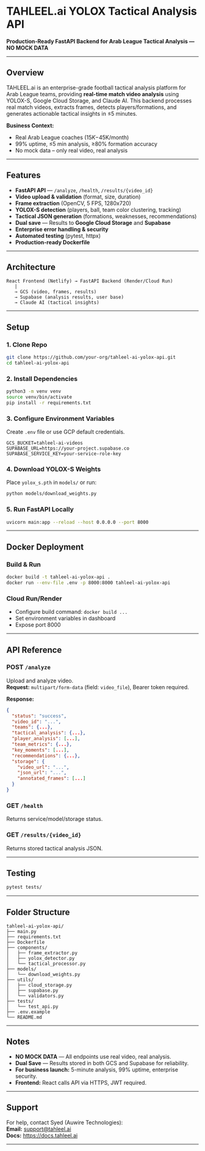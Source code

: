 # TAHLEEL.ai YOLOX Tactical Analysis API

**Production-Ready FastAPI Backend for Arab League Tactical Analysis — NO MOCK DATA**

---

## Overview

TAHLEEL.ai is an enterprise-grade football tactical analysis platform for Arab League teams, providing **real-time match video analysis** using YOLOX-S, Google Cloud Storage, and Claude AI. This backend processes real match videos, extracts frames, detects players/formations, and generates actionable tactical insights in ≤5 minutes.

**Business Context:**  
- Real Arab League coaches ($15K-$45K/month)  
- 99% uptime, ≤5 min analysis, ≥80% formation accuracy  
- No mock data – only real video, real analysis

---

## Features

- **FastAPI API** — `/analyze`, `/health`, `/results/{video_id}`
- **Video upload & validation** (format, size, duration)
- **Frame extraction** (OpenCV, 5 FPS, 1280x720)
- **YOLOX-S detection** (players, ball, team color clustering, tracking)
- **Tactical JSON generation** (formations, weaknesses, recommendations)
- **Dual save** — Results to **Google Cloud Storage** and **Supabase**
- **Enterprise error handling & security**
- **Automated testing** (pytest, httpx)
- **Production-ready Dockerfile**

---

## Architecture

```
React Frontend (Netlify) → FastAPI Backend (Render/Cloud Run)
   |
   → GCS (video, frames, results)
   → Supabase (analysis results, user base)
   → Claude AI (tactical insights)
```

---

## Setup

### 1. Clone Repo

```bash
git clone https://github.com/your-org/tahleel-ai-yolox-api.git
cd tahleel-ai-yolox-api
```

### 2. Install Dependencies

```bash
python3 -m venv venv
source venv/bin/activate
pip install -r requirements.txt
```

### 3. Configure Environment Variables

Create `.env` file or use GCP default credentials.

```env
GCS_BUCKET=tahleel-ai-videos
SUPABASE_URL=https://your-project.supabase.co
SUPABASE_SERVICE_KEY=your-service-role-key
```

### 4. Download YOLOX-S Weights

Place `yolox_s.pth` in `models/` or run:

```bash
python models/download_weights.py
```

### 5. Run FastAPI Locally

```bash
uvicorn main:app --reload --host 0.0.0.0 --port 8000
```

---

## Docker Deployment

### Build & Run

```bash
docker build -t tahleel-ai-yolox-api .
docker run --env-file .env -p 8000:8000 tahleel-ai-yolox-api
```

### Cloud Run/Render

- Configure build command: `docker build ...`
- Set environment variables in dashboard
- Expose port 8000

---

## API Reference

### POST `/analyze`  
Upload and analyze video.  
**Request:** `multipart/form-data` (field: `video_file`), Bearer token required.

**Response:**  
```json
{
  "status": "success",
  "video_id": "...",
  "teams": {...},
  "tactical_analysis": {...},
  "player_analysis": [...],
  "team_metrics": {...},
  "key_moments": [...],
  "recommendations": {...},
  "storage": {
    "video_url": "...",
    "json_url": "...",
    "annotated_frames": [...]
  }
}
```

### GET `/health`  
Returns service/model/storage status.

### GET `/results/{video_id}`  
Returns stored tactical analysis JSON.

---

## Testing

```bash
pytest tests/
```

---

## Folder Structure

```
tahleel-ai-yolox-api/
├── main.py
├── requirements.txt
├── Dockerfile
├── components/
│   ├── frame_extractor.py
│   ├── yolox_detector.py
│   └── tactical_processor.py
├── models/
│   └── download_weights.py
├── utils/
│   ├── cloud_storage.py
│   ├── supabase.py
│   └── validators.py
├── tests/
│   └── test_api.py
├── .env.example
└── README.md
```

---

## Notes

- **NO MOCK DATA** — All endpoints use real video, real analysis.
- **Dual Save** — Results stored in both GCS and Supabase for reliability.
- **For business launch:** 5-minute analysis, 99% uptime, enterprise security.
- **Frontend:** React calls API via HTTPS, JWT required.

---

## Support

For help, contact Syed (Auwire Technologies):  
**Email:** support@tahleel.ai  
**Docs:** https://docs.tahleel.ai

---
